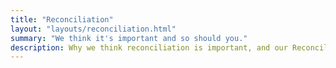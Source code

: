 ```yaml
---
title: "Reconciliation"
layout: "layouts/reconciliation.html"
summary: "We think it's important and so should you."
description: Why we think reconciliation is important, and our Reconciliation Action Plan (RAP).
---
```

